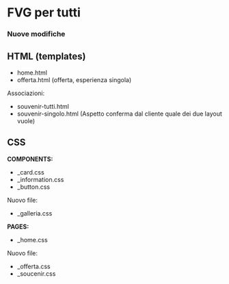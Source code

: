 # FVG per tutti

### Nuove modifiche

## HTML (templates)
- home.html
- offerta.html (offerta, esperienza singola)  

Associazioni:
- souvenir-tutti.html 
- souvenir-singolo.html (Aspetto conferma dal cliente quale dei due layout vuole)

## CSS
**COMPONENTS:**
- _card.css
- _information.css
- _button.css

Nuovo file:
- _galleria.css

**PAGES:**
- _home.css

Nuovo file:
- _offerta.css
- _soucenir.css
